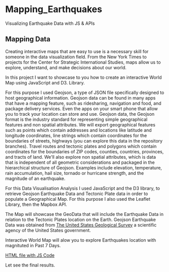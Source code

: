 # Mapping_Earthquakes

Visualizing Earthquake Data with JS & APIs

##  Mapping Data

Creating interactive maps that are easy to use is a necessary skill for someone in the data visualization field. From the New York Times to projects for the Center for Strategic International Studies, maps allow us to explore, understand, and make decisions about our world.

In this project I want to showcase to you how to create an interactive World Map using JavaScript and D3. Library. 

For this purpose I used Geojson, a type of JSON file specifically designed to host geographical information. Geojson data can be found in many apps that have a mapping feature, such as ridesharing, navigation and food, and package delivery services. Even the apps on your smart phone that allow you to track your location can store and use. Geojson data, the Geojson format is the industry standard for representing simple geographical features and non spatial attributes. We will export geographical features such as points which contain addresses and locations like latitude and longitude coordinates, line strings which contain coordinates for the boundaries of streets, highways (you can explore this data in the  repository branches). Travel routes and tectonic plates and polygons which contain coordinates for the boundaries of ZIP codes, counties, countries, provinces, and tracts of land. We'll also explore non spatial attributes, which is data that is independent of all geometric considerations and packaged in the hierarchical structure of Geojson. Examples include elevation, temperature, rain accumulation, hail size, tornado or hurricane strength, and the magnitude of an earthquake.

For this Data Visualisation Analysis I used JavaScript and the D3 library, to retrieve Geojson Earthquake Data and Tectonic Plate data in order to populate a Geographical Map. For this purpose I also used the Leaflet Library, then the Mapbox API.

The Map will showcase the GeoData that will include the Earthquake Data in relation to the Tectonic Plates location on the Earth. Geojson Earthquake Data was obtained from [The United States Geological Survey](https://earthquake.usgs.gov/earthquakes/feed/) a scientific agency of the United States government.

Interactive World Map will alow you to explore Earthquakes location with magnituted in Past 7 Days.

[HTML file with JS Code](https://github.com/MilosPopov007/Mapping_Earthquakes/tree/main/Earthquake_Challenge)

Let see the final results.



